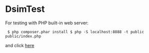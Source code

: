 # DsimTest

For testing with PHP built-in web server:

`
$ php composer.phar install
$ php -S localhost:8888 -t public public/index.php`

and click [here](http://localhost:8888/uno/dos/tres/probando.php?uno=1&2=dos)
